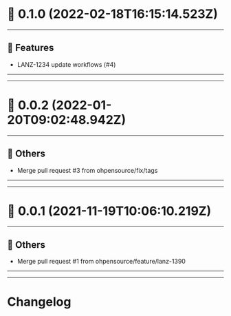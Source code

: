 # :confetti_ball: 0.1.0 (2022-02-18T16:15:14.523Z)
- - -
## :hammer: Features
* LANZ-1234 update workflows (#4)
- - -
- - -
# :confetti_ball: 0.0.2 (2022-01-20T09:02:48.942Z)
- - -
## :newspaper: Others
* Merge pull request #3 from ohpensource/fix/tags
- - -
- - -
# :confetti_ball: 0.0.1 (2021-11-19T10:06:10.219Z)
- - -
## :newspaper: Others
* Merge pull request #1 from ohpensource/feature/lanz-1390
- - -
- - -
# Changelog
